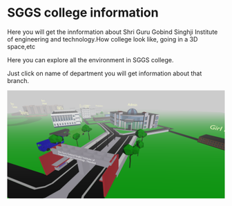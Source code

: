 # SGGS college information

Here you will get the innformation about Shri Guru Gobind Singhji Institute of engineering and technology.How college look like, going in a 3D space,etc

Here you can explore all the environment in SGGS college.


Just click on name of department you will get information about that branch.

![Image of SGGS Model](./sggs.png)
